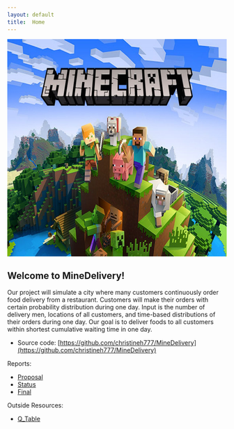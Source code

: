 ```yaml
---
layout: default
title:  Home
---
```


<div style="text-align:center"><img src="minecraft.jpg" width="750" height="500"/></div>

## Welcome to MineDelivery!
Our project will simulate a city where many customers continuously order food delivery from a restaurant. Customers will make their orders with certain probability distribution during one day. Input is the number of delivery men, locations of all customers, and time-based distributions of their orders during one day. Our goal is to deliver foods to all customers within shortest cumulative waiting time in one day.

- Source code: [https://github.com/christineh777/MineDelivery](https://github.com/christineh777/MineDelivery)


Reports:

- [Proposal](proposal.html)
- [Status](status.html)
- [Final](final.html)


Outside Resources:
- [Q_Table](https://www.youtube.com/watch?v=Cgx6l19y7q0&t=198s)